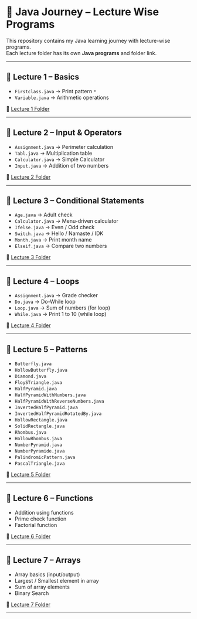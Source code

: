 # 🚀 Java Journey – Lecture Wise Programs

This repository contains my Java learning journey with lecture-wise programs.  
Each lecture folder has its own **Java programs** and folder link.  

---


## 📘 Lecture 1 – Basics
- `Firstclass.java`   → Print pattern `*`
- `Variable.java`     → Arithmetic operations  

📑 [Lecture 1 Folder](https://github.com/Tushar-3612/Java_Journey/tree/main/Leacture%201)


---

## 📘 Lecture 2 – Input & Operators
- `Assignment.java`   → Perimeter calculation  
- `Tabl.java`         → Multiplication table  
- `Calculator.java`   → Simple Calculator  
- `Input.java`        → Addition of two numbers  

📑 [Lecture 2 Folder](https://github.com/Tushar-3612/Java_Journey/tree/main/Leacture%202)

---

## 📘 Lecture 3 – Conditional Statements
- `Age.java`          → Adult check  
- `Calculator.java`   → Menu-driven calculator  
- `Ifelse.java`       → Even / Odd check  
- `Switch.java`       → Hello / Namaste / IDK  
- `Month.java`        → Print month name  
- `Elseif.java`       → Compare two numbers  

📑 [Lecture 3 Folder](https://github.com/Tushar-3612/Java_Journey/tree/main/Leacture%203)

---

## 📘 Lecture 4 – Loops
- `Assignment.java`   → Grade checker  
- `Do.java`           → Do-While loop  
- `Loop.java`         → Sum of numbers (for loop)  
- `While.java`        → Print 1 to 10 (while loop)  

📑 [Lecture 4 Folder](https://github.com/Tushar-3612/Java_Journey/tree/main/Leacture%204)

---

## 📘 Lecture 5 – Patterns
- `Butterfly.java`  
- `HollowButterfly.java`  
- `Diamond.java`  
- `FloySTriangle.java`  
- `HalfPyramid.java`  
- `HalfPyramidWithNumbers.java`  
- `HalfPyramidWithReverseNumbers.java`  
- `InvertedHalfPyramid.java`  
- `InvertedHalfPyramidRotatedBy.java`  
- `HollowRectangle.java`  
- `SolidRectangle.java`  
- `Rhombus.java`  
- `HollowRhombus.java`  
- `NumberPyramid.java`  
- `NumberPyramide.java`  
- `PalindromicPattern.java`  
- `PascalTriangle.java`  

📑 [Lecture 5 Folder](https://github.com/Tushar-3612/Java_Journey/tree/main/Leacture%205)

---

## 📘 Lecture 6 – Functions
- Addition using functions  
- Prime check function  
- Factorial function  
 

📑 [Lecture 6 Folder](https://github.com/Tushar-3612/Java_Journey/tree/main/Leacture%206)

---

## 📘 Lecture 7 – Arrays
- Array basics (input/output)  
- Largest / Smallest element in array  
- Sum of array elements
- Binary Search 
  

📑 [Lecture 7 Folder](https://github.com/Tushar-3612/Java_Journey/tree/main/Leacture%207)

---


